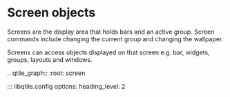 # Screen objects

Screens are the display area that holds bars and an active group. Screen commands
include changing the current group and changing the wallpaper.

Screens can access objects displayed on that screen e.g. bar, widgets, groups, layouts
and windows.

.. qtile_graph::
    :root: screen

::: libqtile.config
    options:
      heading_level: 2
